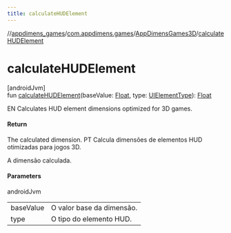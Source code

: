 ```yaml
---
title: calculateHUDElement
---
```

//[appdimens_games](../../../index.html)/[com.appdimens.games](../index.html)/[AppDimensGames3D](index.html)/[calculateHUDElement](calculate-h-u-d-element.html)



# calculateHUDElement



[androidJvm]\
fun [calculateHUDElement](calculate-h-u-d-element.html)(baseValue: [Float](https://kotlinlang.org/api/core/kotlin-stdlib/kotlin/-float/index.html), type: [UIElementType](../-u-i-element-type/index.html)): [Float](https://kotlinlang.org/api/core/kotlin-stdlib/kotlin/-float/index.html)



EN Calculates HUD element dimensions optimized for 3D games.



#### Return



The calculated dimension. PT Calcula dimensões de elementos HUD otimizadas para jogos 3D.



A dimensão calculada.



#### Parameters


androidJvm

| | |
|---|---|
| baseValue | O valor base da dimensão. |
| type | O tipo do elemento HUD. |



